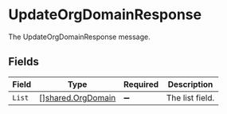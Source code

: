 # UpdateOrgDomainResponse

The UpdateOrgDomainResponse message.


## Fields

| Field                                                         | Type                                                          | Required                                                      | Description                                                   |
| ------------------------------------------------------------- | ------------------------------------------------------------- | ------------------------------------------------------------- | ------------------------------------------------------------- |
| `List`                                                        | [][shared.OrgDomain](../../../pkg/models/shared/orgdomain.md) | :heavy_minus_sign:                                            | The list field.                                               |